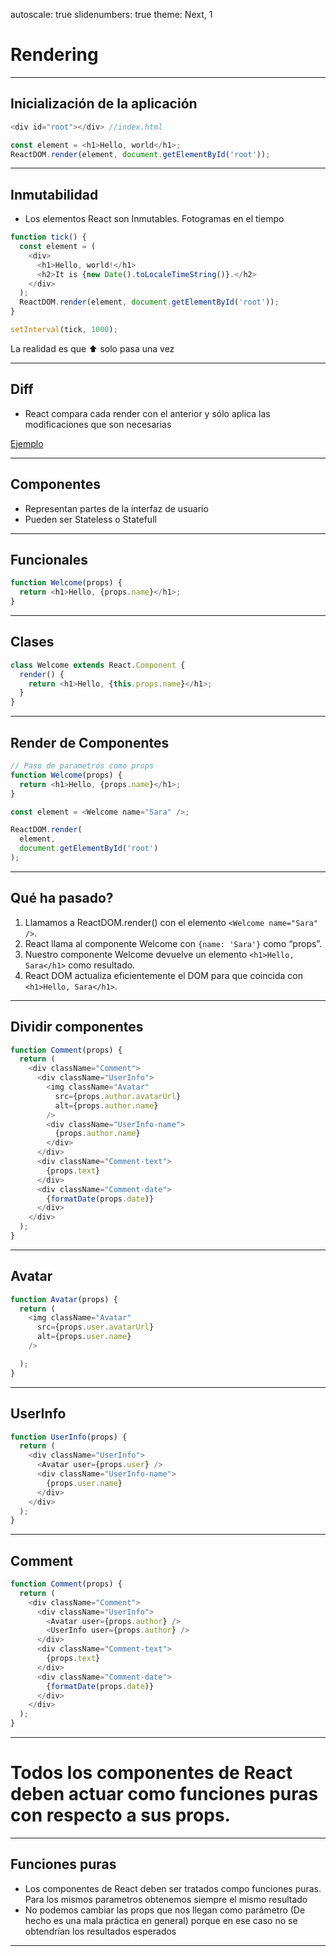 autoscale: true
slidenumbers: true
theme: Next, 1

# Rendering 

---

## Inicialización de la aplicación

```javascript
<div id="root"></div> //index.html

const element = <h1>Hello, world</h1>;
ReactDOM.render(element, document.getElementById('root'));
```

---

## Inmutabilidad

- Los elementos React son Inmutables. Fotogramas en el tiempo

```javascript
function tick() {
  const element = (
    <div>
      <h1>Hello, world!</h1>
      <h2>It is {new Date().toLocaleTimeString()}.</h2>
    </div>
  );
  ReactDOM.render(element, document.getElementById('root'));
}

setInterval(tick, 1000);
```

La realidad es que ⬆️ solo pasa una vez

---

## Diff

- React compara cada render con el anterior y sólo aplica las modificaciones que son necesarias

[Ejemplo](https://es.reactjs.org/redirect-to-codepen/rendering-elements/update-rendered-element)

---

## Componentes

- Representan partes de la interfaz de usuario
- Pueden ser Stateless o Statefull

---

## Funcionales

```javascript
function Welcome(props) {
  return <h1>Hello, {props.name}</h1>;
}
```

---

## Clases

```javascript
class Welcome extends React.Component {
  render() {
    return <h1>Hello, {this.props.name}</h1>;
  }
}
```

---

## Render de Componentes

```javascript
// Paso de parametros como props
function Welcome(props) {
  return <h1>Hello, {props.name}</h1>;
}

const element = <Welcome name="Sara" />;

ReactDOM.render(
  element,
  document.getElementById('root')
);
```

---

## Qué ha pasado?

1. Llamamos a ReactDOM.render() con el elemento `<Welcome name="Sara" />`.
2. React llama al componente Welcome con `{name: 'Sara'}` como “props”.
3. Nuestro componente Welcome devuelve un elemento `<h1>Hello, Sara</h1>` como resultado.
4. React DOM actualiza eficientemente el DOM para que coincida con `<h1>Hello, Sara</h1>`.

---

## Dividir componentes

```javascript
function Comment(props) {
  return (
    <div className="Comment">
      <div className="UserInfo">
        <img className="Avatar"
          src={props.author.avatarUrl}
          alt={props.author.name}
        />
        <div className="UserInfo-name">
          {props.author.name}
        </div>
      </div>
      <div className="Comment-text">
        {props.text}
      </div>
      <div className="Comment-date">
        {formatDate(props.date)}
      </div>
    </div>
  );
}
```

---

## Avatar

```javascript
function Avatar(props) {
  return (
    <img className="Avatar"
      src={props.user.avatarUrl}
      alt={props.user.name}
    />

  );
}
```

---

## UserInfo

```javascript
function UserInfo(props) {
  return (
    <div className="UserInfo">
      <Avatar user={props.user} />
      <div className="UserInfo-name">
        {props.user.name}
      </div>
    </div>
  );
}
```

---

## Comment

```javascript
function Comment(props) {
  return (
    <div className="Comment">
      <div className="UserInfo">
        <Avatar user={props.author} />
        <UserInfo user={props.author} />
      </div>
      <div className="Comment-text">
        {props.text}
      </div>
      <div className="Comment-date">
        {formatDate(props.date)}
      </div>
    </div>
  );
}
```

---

# Todos los componentes de React deben actuar como funciones puras con respecto a sus props.

---

## Funciones puras

- Los componentes de React deben ser tratados compo funciones puras. Para los mismos parametros obtenemos siempre el mismo resultado
- No podemos cambiar las props que nos llegan como parámetro (De hecho es una mala práctica en general) porque en ese caso no se obtendrían los resultados esperados

---

